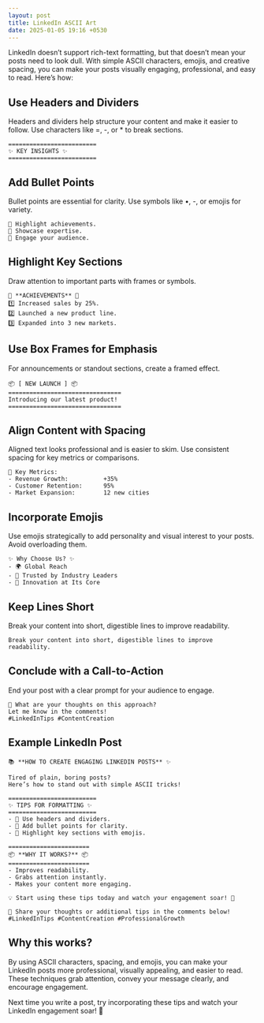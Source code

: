 ```yaml
---
layout: post
title: LinkedIn ASCII Art
date: 2025-01-05 19:16 +0530
---
```


LinkedIn doesn’t support rich-text formatting, but that doesn’t mean your posts need to look dull. With simple ASCII characters, emojis, and creative spacing, you can make your posts visually engaging, professional, and easy to read. Here’s how:

## Use Headers and Dividers

Headers and dividers help structure your content and make it easier to follow. Use characters like =, -, or * to break sections.

```text
=========================
✨ KEY INSIGHTS ✨
=========================
```

## Add Bullet Points

Bullet points are essential for clarity. Use symbols like •, -, or emojis for variety.

```text
🔹 Highlight achievements.
🔹 Showcase expertise.
🔹 Engage your audience.
```

## Highlight Key Sections

Draw attention to important parts with frames or symbols.

```text
🚀 **ACHIEVEMENTS** 🚀
1️⃣ Increased sales by 25%.
2️⃣ Launched a new product line.
3️⃣ Expanded into 3 new markets.
```

## Use Box Frames for Emphasis

For announcements or standout sections, create a framed effect.

```text
📦 [ NEW LAUNCH ] 📦
================================
Introducing our latest product!
================================
```

## Align Content with Spacing

Aligned text looks professional and is easier to skim. Use consistent spacing for key metrics or comparisons.

```text
💼 Key Metrics:
- Revenue Growth:          +35%
- Customer Retention:      95%
- Market Expansion:        12 new cities
```

## Incorporate Emojis

Use emojis strategically to add personality and visual interest to your posts. Avoid overloading them.

```text
✨ Why Choose Us? ✨
- 🌍 Global Reach
- 🤝 Trusted by Industry Leaders
- 🚀 Innovation at Its Core
```

## Keep Lines Short

Break your content into short, digestible lines to improve readability.

```text
Break your content into short, digestible lines to improve readability.
```

## Conclude with a Call-to-Action

End your post with a clear prompt for your audience to engage.

```text
💬 What are your thoughts on this approach?  
Let me know in the comments!  
#LinkedInTips #ContentCreation
```

## Example LinkedIn Post

```text
📚 **HOW TO CREATE ENGAGING LINKEDIN POSTS** ✨  

Tired of plain, boring posts?  
Here’s how to stand out with simple ASCII tricks!  

=========================
✨ TIPS FOR FORMATTING ✨
=========================
- 🔹 Use headers and dividers.
- 🔹 Add bullet points for clarity.
- 🔹 Highlight key sections with emojis.  

=======================
📦 **WHY IT WORKS?** 📦
=======================
- Improves readability.
- Grabs attention instantly.
- Makes your content more engaging.  

💡 Start using these tips today and watch your engagement soar! 🚀  

💬 Share your thoughts or additional tips in the comments below!  
#LinkedInTips #ContentCreation #ProfessionalGrowth
```

## Why this works?

By using ASCII characters, spacing, and emojis, you can make your LinkedIn posts more professional, visually appealing, and easier to read. These techniques grab attention, convey your message clearly, and encourage engagement.

Next time you write a post, try incorporating these tips and watch your LinkedIn engagement soar! 🚀
